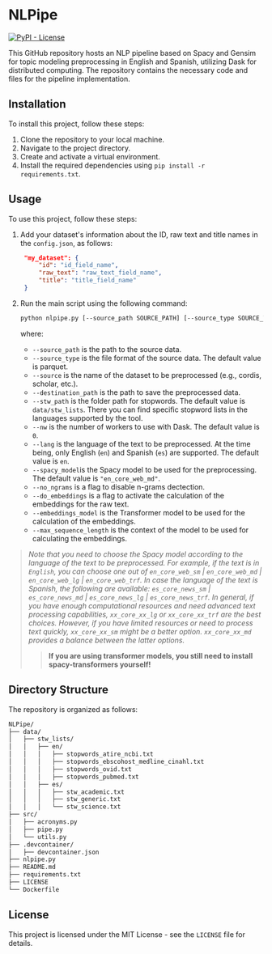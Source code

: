 # NLPipe

[![PyPI - License](https://img.shields.io/badge/license-MIT-green.svg)](https://github.com/Nemesis1303/NLPipe/blob/main/LICENSE)

This GitHub repository hosts an NLP pipeline based on Spacy and Gensim for topic modeling preprocessing in English and Spanish, utilizing Dask for distributed computing. The repository contains the necessary code and files for the pipeline implementation.

## Installation

To install this project, follow these steps:

1. Clone the repository to your local machine.
2. Navigate to the project directory.
3. Create and activate a virtual environment.
4. Install the required dependencies using `pip install -r requirements.txt`.

## Usage

To use this project, follow these steps:

1. Add your dataset's information about the ID, raw text and title names in the `config.json`, as follows:

   ```json
    "my_dataset": {
        "id": "id_field_name",
        "raw_text": "raw_text_field_name",
        "title": "title_field_name"
    }
    ```

2. Run the main script using the following command:

    ```bash
    python nlpipe.py [--source_path SOURCE_PATH] [--source_type SOURCE_TYPE] [--source SOURCE] [--destination_path DESTINATION_PATH] [--stw_path STW_PATH] [--nw NW] [--lang LANG] [--spacy_model SPACY_MODEL] [--no_ngrams NO_NGRAMS] [--do_embeddings DO_EMBEDDINGS] [--embeddings_model EMBEDDINGS_MODEL] [--max_sequence_length MAX_SEQUENCE]
    ```

    where:
    * `--source_path` is the path to the source data.
    * `--source_type` is the file format of the source data. The default value is parquet.
    * `--source` is the name of the dataset to be preprocessed (e.g., cordis, scholar, etc.).
    * `--destination_path` is the path to save the preprocessed data.
    * `--stw_path` is the folder path for stopwords. The default value is `data/stw_lists`. There you can find specific stopword lists in the languages supported by the tool.
    * `--nw` is the number of workers to use with Dask. The default value is `0`.
    * `--lang` is the language of the text to be preprocessed. At the time being, only English (`en`) and Spanish (`es`) are supported. The default value is `en`.
    * `--spacy_model`is the Spacy model to be used for the preprocessing. The default value is `"en_core_web_md"`.
    * `--no_ngrams` is a flag to disable n-grams dectection.
    * `--do_embeddings` is a flag to activate the calculation of the embeddings for the raw text.
    * `--embeddings_model` is the Transformer model to be used for the calculation of the embeddings.
    * `--max_sequence_length` is the context of the model to be used for calculating the embeddings.

> *Note that you need to choose the Spacy model according to the language of the text to be preprocessed. For example, if the text is in `English`, you can choose one out of `en_core_web_sm` | `en_core_web_md` | `en_core_web_lg` | `en_core_web_trf`. In case the language of the text is Spanish, the following are available: `es_core_news_sm` | `es_core_news_md` | `es_core_news_lg` | `es_core_news_trf`. In general, if you have enough computational resources and need advanced text processing capabilities, `xx_core_xx_lg` or `xx_core_xx_trf` are the best choices. However, if you have limited resources or need to process text quickly, `xx_core_xx_sm` might be a better option. `xx_core_xx_md` provides a balance between the latter options.*
>> **If you are using transformer models, you still need to install spacy-transformers yourself!**

## Directory Structure

The repository is organized as follows:

```bash
NLPipe/
├── data/
│   ├── stw_lists/
│   │   ├── en/
│   │   │   ├── stopwords_atire_ncbi.txt
│   │   │   ├── stopwords_ebscohost_medline_cinahl.txt
│   │   │   ├── stopwords_ovid.txt
│   │   │   ├── stopwords_pubmed.txt
│   │   ├── es/
│   │   │   ├── stw_academic.txt   
│   │   │   ├── stw_generic.txt
│   │   │   └── stw_science.txt
├── src/
│   ├── acronyms.py
│   ├── pipe.py
│   └── utils.py
├── .devcontainer/
│   ├── devcontainer.json
├── nlpipe.py
├── README.md
├── requirements.txt
├── LICENSE
└── Dockerfile
```

## License

This project is licensed under the MIT License - see the `LICENSE` file for details.
